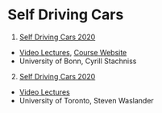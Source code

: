 # Self Driving Cars
1. [Self Driving Cars 2020]()
  - [Video Lectures](https://www.youtube.com/playlist?list=PLgnQpQtFTOGQo2Z_ogbonywTg8jxCI9pD), [Course Website](https://www.ipb.uni-bonn.de/sdc-2020/)
  - University of Bonn, Cyrill Stachniss
2. [Self Driving Cars 2020]()
  - [Video Lectures](https://www.youtube.com/playlist?list=PL_onPhFCkVQjlTnzk0gwpUAKUWGQ8JigP)
  - University of Toronto, Steven Waslander
